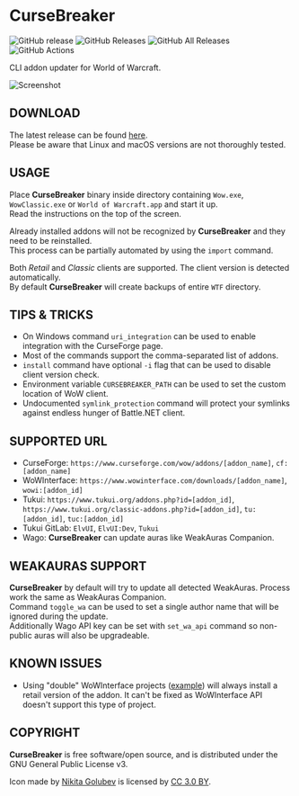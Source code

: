 # CurseBreaker

![GitHub release](https://img.shields.io/github/release/AcidWeb/CurseBreaker) ![GitHub Releases](https://img.shields.io/github/downloads/AcidWeb/CurseBreaker/latest/total) ![GitHub All Releases](https://img.shields.io/github/downloads/AcidWeb/CurseBreaker/total) ![GitHub Actions](https://github.com/AcidWeb/CurseBreaker/workflows/Binary%20builder/badge.svg)

CLI addon updater for World of Warcraft.

![Screenshot](https://i.imgur.com/RQBNS4y.png)

## DOWNLOAD
The latest release can be found [here](https://github.com/AcidWeb/CurseBreaker/releases/latest).\
Please be aware that Linux and macOS versions are not thoroughly tested.

## USAGE
Place **CurseBreaker** binary inside directory containing `Wow.exe`, `WowClassic.exe` or `World of Warcraft.app` and start it up.\
Read the instructions on the top of the screen.

Already installed addons will not be recognized by **CurseBreaker** and they need to be reinstalled.\
This process can be partially automated by using the `import` command.

Both _Retail_ and _Classic_ clients are supported. The client version is detected automatically.\
By default **CurseBreaker** will create backups of entire `WTF` directory.

## TIPS & TRICKS
- On Windows command `uri_integration` can be used to enable integration with the CurseForge page.
- Most of the commands support the comma-separated list of addons.
- `install` command have optional `-i` flag that can be used to disable client version check.
- Environment variable `CURSEBREAKER_PATH` can be used to set the custom location of WoW client.
- Undocumented `symlink_protection` command will protect your symlinks against endless hunger of Battle.NET client.

## SUPPORTED URL
- CurseForge: `https://www.curseforge.com/wow/addons/[addon_name]`, `cf:[addon_name]`
- WoWInterface: `https://www.wowinterface.com/downloads/[addon_name]`, `wowi:[addon_id]`
- Tukui: `https://www.tukui.org/addons.php?id=[addon_id]`, `https://www.tukui.org/classic-addons.php?id=[addon_id]`, `tu:[addon_id]`, `tuc:[addon_id]`
- Tukui GitLab: `ElvUI`, `ElvUI:Dev`, `Tukui`
- Wago: **CurseBreaker** can update auras like WeakAuras Companion.

## WEAKAURAS SUPPORT
**CurseBreaker** by default will try to update all detected WeakAuras. Process work the same as WeakAuras Companion.\
Command `toggle_wa` can be used to set a single author name that will be ignored during the update.\
Additionally Wago API key can be set with `set_wa_api` command so non-public auras will also be upgradeable.

## KNOWN ISSUES
- Using "double" WoWInterface projects ([example](https://www.wowinterface.com/downloads/info5086-BigWigsBossmods)) will always install a retail version of the addon. It can't be fixed as WoWInterface API doesn't support this type of project.

## COPYRIGHT
**CurseBreaker** is free software/open source, and is distributed under the GNU General Public License v3.

Icon made by [Nikita Golubev](https://www.flaticon.com/authors/nikita-golubev) is licensed by [CC 3.0 BY](http://creativecommons.org/licenses/by/3.0/).
